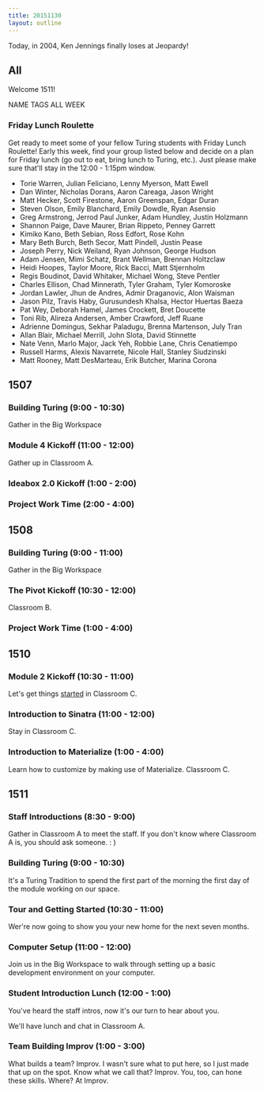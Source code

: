 ```yaml
---
title: 20151130
layout: outline
---
```


Today, in 2004, Ken Jennings finally loses at Jeopardy!

## All

Welcome 1511!

NAME TAGS ALL WEEK

### Friday Lunch Roulette

Get ready to meet some of your fellow Turing students with Friday Lunch
Roulette! Early this week, find your group listed below and decide on a plan
for Friday lunch (go out to eat, bring lunch to Turing, etc.). Just please
make sure that'll stay in the 12:00 - 1:15pm window.

* Torie Warren, Julian Feliciano, Lenny Myerson, Matt Ewell
* Dan Winter, Nicholas Dorans, Aaron Careaga, Jason Wright
* Matt Hecker, Scott Firestone, Aaron Greenspan, Edgar Duran
* Steven Olson, Emily Blanchard, Emily Dowdle, Ryan Asensio
* Greg Armstrong, Jerrod Paul Junker, Adam Hundley, Justin Holzmann
* Shannon Paige, Dave Maurer, Brian Rippeto, Penney Garrett
* Kimiko Kano, Beth Sebian, Ross Edfort, Rose Kohn
* Mary Beth Burch, Beth Secor, Matt Pindell, Justin Pease
* Joseph Perry, Nick Weiland, Ryan Johnson, George Hudson
* Adam Jensen, Mimi Schatz, Brant Wellman, Brennan Holtzclaw
* Heidi Hoopes, Taylor Moore, Rick Bacci, Matt Stjernholm
* Regis Boudinot, David Whitaker, Michael Wong, Steve Pentler
* Charles Ellison, Chad Minnerath, Tyler Graham, Tyler Komoroske
* Jordan Lawler, Jhun de Andres, Admir Draganovic, Alon Waisman
* Jason Pilz, Travis Haby, Gurusundesh Khalsa, Hector Huertas Baeza
* Pat Wey, Deborah Hamel, James Crockett, Bret Doucette
* Toni Rib, Alireza Andersen, Amber Crawford, Jeff Ruane
* Adrienne Domingus, Sekhar Paladugu, Brenna Martenson, July Tran
* Allan Blair, Michael Merrill, John Slota, David Stinnette
* Nate Venn, Marlo Major, Jack Yeh, Robbie Lane, Chris Cenatiempo
* Russell Harms, Alexis Navarrete, Nicole Hall, Stanley Siudzinski
* Matt Rooney, Matt DesMarteau, Erik Butcher, Marina Corona

## 1507

### Building Turing (9:00 - 10:30)

Gather in the Big Workspace

### Module 4 Kickoff (11:00 - 12:00)

Gather up in Classroom A.

### Ideabox 2.0 Kickoff (1:00 - 2:00)

### Project Work Time (2:00 - 4:00)


## 1508

### Building Turing (9:00 - 11:00)

Gather in the Big Workspace

### The Pivot Kickoff (10:30 - 12:00)

Classroom B.

### Project Work Time (1:00 - 4:00)


## 1510

### Module 2 Kickoff (10:30 - 11:00)

Let's get things [started](https://www.youtube.com/watch?v=IKqV7DB8Iwg) in Classroom C.

### Introduction to Sinatra (11:00 - 12:00)

Stay in Classroom C.

### Introduction to Materialize (1:00 - 4:00)

Learn how to customize by making use of Materialize. Classroom C.


## 1511

### Staff Introductions (8:30 - 9:00)

Gather in Classroom A to meet the staff. If you don't know where Classroom A is,
you should ask someone.  : )

### Building Turing (9:00 - 10:30)

It's a Turing Tradition to spend the first part of the morning the first day
of the module working on our space.

### Tour and Getting Started (10:30 - 11:00)

Wer're now going to show you your new home for the next seven months.

### Computer Setup (11:00 - 12:00)

Join us in the Big Workspace to walk through setting up a basic development
environment on your computer.

### Student Introduction Lunch (12:00 - 1:00)

You've heard the staff intros, now it's our turn to hear about you.

We'll have lunch and chat in Classroom A.

### Team Building Improv (1:00 - 3:00)

What builds a team? Improv. I wasn't sure what to put here, so I just made that up on the spot.
Know what we call that? Improv. You, too, can hone these skills. Where? At Improv.
